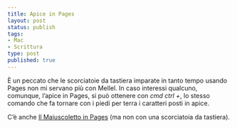 ```yaml
--- 
title: Apice in Pages
layout: post
status: publish
tags: 
- Mac
- Scrittura
type: post
published: true
---
```

È un peccato che le scorciatoie da tastiera imparate in tanto tempo usando Pages non mi servano più con Mellel. In caso interessi qualcuno, comunque, l&#8217;apice in <span lang="en">Pages</span>, si può ottenere con <i><abb title="Command" lang="en">cmd</abbr> <abb title="Control" lang="en">ctrl</abbr> +</i>, lo stesso comando che fa tornare con i piedi per terra i caratteri posti in apice.

C&#8217;è anche <a href="/2011/11/08/il-maiuscoletto-in-pages.html" title="Il maiuscoletto in Pages">Il Maiuscoletto in <span lang="en">Pages</span></a> (ma non con una scorciatoia da tastiera).
